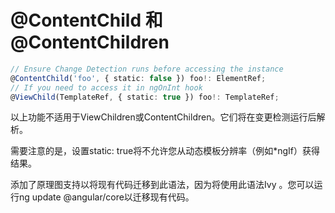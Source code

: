 # @ContentChild 和 @ContentChildren

```ts
// Ensure Change Detection runs before accessing the instance
@ContentChild('foo', { static: false }) foo!: ElementRef;
// If you need to access it in ngOnInt hook
@ViewChild(TemplateRef, { static: true }) foo!: TemplateRef;
```

以上功能不适用于ViewChildren或ContentChildren。它们将在变更检测运行后解析。

需要注意的是，设置static: true将不允许您从动态模板分辨率（例如*ngIf）获得结果。

添加了原理图支持以将现有代码迁移到此语法，因为将使用此语法Ivy 。您可以运行ng update @angular/core以迁移现有代码。